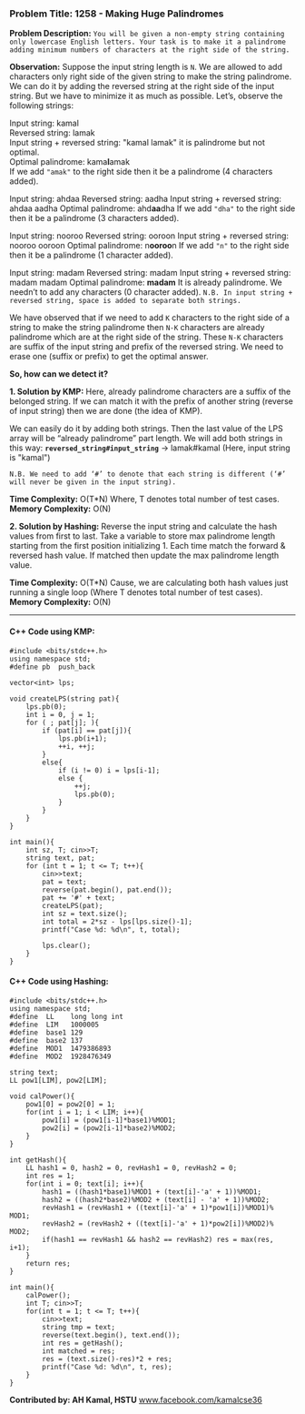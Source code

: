 ### Problem Title: 1258 - Making Huge Palindromes

**Problem Description:** ``You will be given a non-empty string containing only lowercase English letters. Your task is to make it a palindrome adding
minimum numbers of characters at the right side of the string.``

**Observation:** Suppose the input string length is `N`. We are allowed to add characters only right side of the given string to make the string palindrome. We can do it by adding the reversed string at the right side of the input string. But we have to minimize it as much as possible. Let’s, observe the following strings:

Input string: kamal\
Reversed string: lamak\
Input string + reversed string: "kamal lamak" it is palindrome but not optimal.\
Optimal palindrome: kama**l**amak\
If we add `"amak"` to the right side then it be a palindrome (4 characters added).

Input string: ahdaa
Reversed string: aadha
Input string + reversed string: ahdaa aadha
Optimal palindrome: ahd**aa**dha
If we add `"dha"` to the right side then it be a palindrome (3 characters added).

Input string: nooroo
Reversed string: ooroon
Input string + reversed string: nooroo ooroon
Optimal palindrome: n**ooroo**n
If we add `"n"` to the right side then it be a palindrome (1 character added).

Input string: madam
Reversed string: madam
Input string + reversed string: madam madam
Optimal palindrome: **madam**
It is already palindrome. We needn’t to add any characters (0 character added).
``N.B. In input string + reversed string, space is added to separate both strings.``

We have observed that if we need to add `K` characters to the right side of a string to make the string palindrome then `N-K` characters are already palindrome which are at the right side of the string. These `N-K` characters are suffix of the input string and prefix of the reversed string. We need to erase one (suffix or prefix) to get the optimal answer.

**So, how can we detect it?**

**1. Solution by KMP:** Here, already palindrome characters are a suffix of the belonged string. If we can match it with the prefix of another string
(reverse of input string) then we are done (the idea of KMP).

We can easily do it by adding both strings. Then the last value of the LPS array will be “already palindrome” part length. We will add both strings in this way: **``reversed_string#input_string``** → lamak#kamal  (Here, input string is "kamal")

``N.B. We need to add ‘#’ to denote that each string is different (‘#’ will never be given in the input string).``

**Time Complexity:** O(T*N) Where, T denotes total number of test cases.
**Memory Complexity:** O(N)

**2. Solution by Hashing:** Reverse the input string and calculate the hash values from first to last. Take a variable to store max palindrome length starting from the first position initializing 1. Each time match the forward & reversed hash value. If matched then update the max palindrome length value.

**Time Complexity:** O(T*N) Cause, we are calculating both hash values just running a single loop (Where T denotes total number of test cases).
**Memory Complexity:** O(N)

________________________________________________________________________________

#### C++ Code using KMP:
```
#include <bits/stdc++.h>
using namespace std;
#define pb  push_back

vector<int> lps;

void createLPS(string pat){
    lps.pb(0);
    int i = 0, j = 1;
    for ( ; pat[j]; ){
        if (pat[i] == pat[j]){
            lps.pb(i+1);
            ++i, ++j;
        }
        else{
            if (i != 0) i = lps[i-1];
            else {
                ++j;
                lps.pb(0);
            }
        }
    }
}

int main(){
    int sz, T; cin>>T;
    string text, pat;
    for (int t = 1; t <= T; t++){
        cin>>text;
        pat = text;
        reverse(pat.begin(), pat.end());
        pat += '#' + text;
        createLPS(pat);
        int sz = text.size();
        int total = 2*sz - lps[lps.size()-1];
        printf("Case %d: %d\n", t, total);

        lps.clear();
    }
}
```

#### C++ Code using Hashing:
```
#include <bits/stdc++.h>
using namespace std;
#define  LL    long long int
#define  LIM   1000005
#define  base1 129
#define  base2 137
#define  MOD1  1479386893
#define  MOD2  1928476349

string text;
LL pow1[LIM], pow2[LIM];

void calPower(){
    pow1[0] = pow2[0] = 1;
    for(int i = 1; i < LIM; i++){
        pow1[i] = (pow1[i-1]*base1)%MOD1;
        pow2[i] = (pow2[i-1]*base2)%MOD2;
    }
}

int getHash(){
    LL hash1 = 0, hash2 = 0, revHash1 = 0, revHash2 = 0;
    int res = 1;
    for(int i = 0; text[i]; i++){
        hash1 = ((hash1*base1)%MOD1 + (text[i]-'a' + 1))%MOD1;
        hash2 = ((hash2*base2)%MOD2 + (text[i] - 'a' + 1))%MOD2;
        revHash1 = (revHash1 + ((text[i]-'a' + 1)*pow1[i])%MOD1)% MOD1;
        revHash2 = (revHash2 + ((text[i]-'a' + 1)*pow2[i])%MOD2)% MOD2;
        if(hash1 == revHash1 && hash2 == revHash2) res = max(res, i+1);
    }
    return res;
}

int main(){
    calPower();
    int T; cin>>T;
    for(int t = 1; t <= T; t++){
        cin>>text;
        string tmp = text;
        reverse(text.begin(), text.end());
        int res = getHash();
        int matched = res;
        res = (text.size()-res)*2 + res;
        printf("Case %d: %d\n", t, res);
    }
}
```


**Contributed by: AH Kamal, HSTU**
www.facebook.com/kamalcse36
